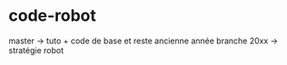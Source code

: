 # code-robot

master -> tuto + code de base et reste ancienne année
branche 20xx -> stratégie robot

